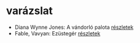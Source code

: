 # varázslat

- Diana Wynne Jones: A vándorló palota [részletek](_details/%7Bopf.creator%7D.md#id_1413)
- Fable, Vavyan: Ezüstegér [részletek](_details/%7Bopf.creator%7D.md#id_1145)